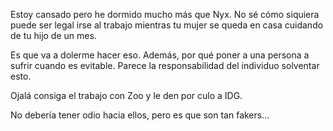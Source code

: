 Estoy cansado pero he dormido mucho más que Nyx. No sé cómo siquiera puede ser legal irse al trabajo mientras tu mujer se queda en casa cuidando de tu hijo de un mes.

Es que va a dolerme hacer eso. Además, por qué poner a una persona a sufrir cuando es evitable. Parece la responsabilidad del individuo solventar esto.

Ojalá consiga el trabajo con Zoo y le den por culo a IDG.

No debería tener odio hacia ellos, pero es que son tan fakers...